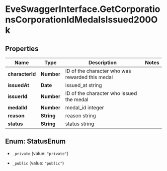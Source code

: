 # EveSwaggerInterface.GetCorporationsCorporationIdMedalsIssued200Ok

## Properties
Name | Type | Description | Notes
------------ | ------------- | ------------- | -------------
**characterId** | **Number** | ID of the character who was rewarded this medal | 
**issuedAt** | **Date** | issued_at string | 
**issuerId** | **Number** | ID of the character who issued the medal | 
**medalId** | **Number** | medal_id integer | 
**reason** | **String** | reason string | 
**status** | **String** | status string | 


<a name="StatusEnum"></a>
## Enum: StatusEnum


* `_private` (value: `"private"`)

* `_public` (value: `"public"`)




